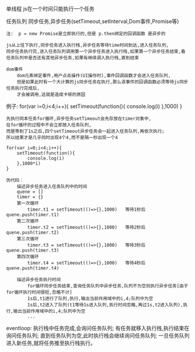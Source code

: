 单线程
    js在一个时间只能执行一个任务

任务队列
    同步任务,异步任务(setTimeout,setInterval,Dom事件,Promise等)

    注:  p = new Promise是立即执行的,但是 p.then绑定的回调函数 是异步的

    js从上往下执行,同步任务进入执行栈,异步任务等待time时间到达,进入任务队列,
    同步任务执行完,进入任务队列调用第一个异步任务进入执行栈,如果第一个异步任务结束,看
    任务队列中是否还有其他异步任务,如果有继续调入执行栈,直到结束

    dom事件
        dom元素绑定事件,用户点击操作(UI操作时),事件回调函数才会进入任务队列,
        但是如果此时有一个大计算的js同步任务在执行,那么该事件的回调函数必须等待js同步任务执行完成后,
        才会被调用,这就是造成卡顿的原因

例子:
    for(var i=0;i<4;i++){
        setTimeout(function(){
            console.log(i)
        },1000)
    }

    先执行同本任务for循环,异步任务setTimeout会先存放在timer对象中,
    在for循环的过程中不会立即放入任务队列,
    而是等到了1s之后,四个setTimeout异步任务会一起进入任务队列,再依次执行;
    所以结果才是几乎同时出现4个4,而不是隔一秒出现一个4

    for(var i=0;i<4;i++){
        setTimeout(function(){
            console.log(i)
        },1000*i)
    }

    伪代码： 
        描述异步任务进入任务队列中的时间
        quene = []
        timer = {}
        第一次循环
            timer.t1 = setTimeout(()=>{},1000)   等待1秒后 quene.push(timer.t1)
        第二次循环
            timer.t2 = setTimeout(()=>{},1000)   等待2秒后 quene.push(timer.t2)
        第三次循环
            timer.t3 = setTimeout(()=>{},1000)   等待3秒后 quene.push(timer.t3)
        第四次循环
            timer.t4 = setTimeout(()=>{},1000)   等待4秒后 quene.push(timer.t4)

        描述异步任务执行时间
            for循环同步任务结束,查询任务队列中异步任务,队列不为空则执行异步任务[由于for循环执行时间很短,忽略不计]
            1s后,t1进行了队列,执行,输出当前作用域中的i,4;队列中为空
            1s后,t2进入了队列(t1等待1s进入队列,执行时间忽略,再过1s,t2进入队列),执行,输出当前作用域中的i,4;队列中为空
            ...
        

eventloop:
    执行栈中任务完成,会询问任务队列;
    有任务就移入执行栈,执行结束在询问任务队列;
    直到任务队列为空,此时执行栈会继续询问任务队列;
    一旦任务队列进入新任务,就将任务推至执行栈执行。
    